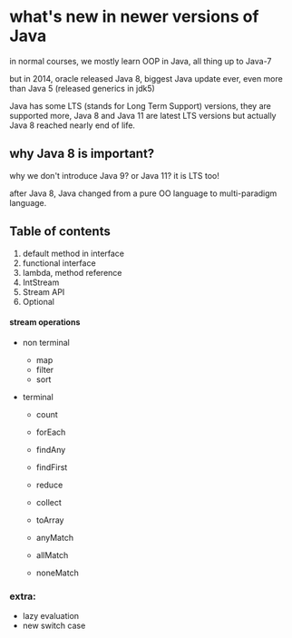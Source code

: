 # what's new in newer versions of Java

in normal courses, we mostly learn OOP in Java, all thing up to Java-7

but in 2014, oracle released Java 8, biggest Java update ever, even more than Java 5 (released generics in jdk5)

Java has some LTS (stands for Long Term Support) versions, they are supported more, Java 8 and Java 11 are latest LTS versions but actually Java 8 reached nearly end of life.

## why Java 8 is important?

why we don't introduce Java 9? or Java 11? it is LTS too!

after Java 8, Java changed from a pure OO language to multi-paradigm language.

## Table of contents
1. default method in interface
1. functional interface 
1. lambda, method reference
1. IntStream
1. Stream API 
1. Optional 



#### stream operations 
+ non terminal 
  + map 
  + filter 
  + sort 

+ terminal
  + count
  + forEach

  + findAny
  + findFirst

  + reduce 
  + collect 
  + toArray 

  + anyMatch 
  + allMatch 
  + noneMatch 


### extra:
  + lazy evaluation 
  + new switch case

